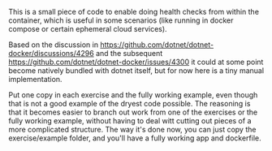 This is a small piece of code to enable doing health checks
from within the container, which is useful in some scenarios
(like running in docker compose or certain ephemeral cloud services).

Based on the discussion in https://github.com/dotnet/dotnet-docker/discussions/4296
and the subsequent https://github.com/dotnet/dotnet-docker/issues/4300
it could at some point become natively bundled with dotnet itself,
but for now here is a tiny manual implementation.

Put one copy in each exercise and the fully working example, even though
that is not a good example of the dryest code possible. The reasoning is
that it becomes easier to branch out work from one of the exercises or
the fully working example, without having to deal witt cutting out pieces
of a more complicated structure. The way it's done now, you can just copy
the exercise/example folder, and you'll have a fully working app and dockerfile.
